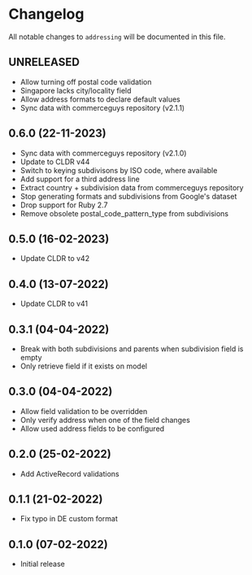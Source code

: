 # Changelog

All notable changes to `addressing` will be documented in this file.

## UNRELEASED

- Allow turning off postal code validation
- Singapore lacks city/locality field
- Allow address formats to declare default values
- Sync data with commerceguys repository (v2.1.1)

## 0.6.0 (22-11-2023)

- Sync data with commerceguys repository (v2.1.0)
- Update to CLDR v44
- Switch to keying subdivisons by ISO code, where available
- Add support for a third address line
- Extract country + subdivision data from commerceguys repository
- Stop generating formats and subdivisions from Google's dataset
- Drop support for Ruby 2.7
- Remove obsolete postal_code_pattern_type from subdivisions

## 0.5.0 (16-02-2023)

- Update CLDR to v42

## 0.4.0 (13-07-2022)

- Update CLDR to v41

## 0.3.1 (04-04-2022)

- Break with both subdivisions and parents when subdivision field is empty
- Only retrieve field if it exists on model

## 0.3.0 (04-04-2022)

- Allow field validation to be overridden
- Only verify address when one of the field changes
- Allow used address fields to be configured

## 0.2.0 (25-02-2022)

- Add ActiveRecord validations

## 0.1.1 (21-02-2022)

- Fix typo in DE custom format

## 0.1.0 (07-02-2022)

- Initial release
